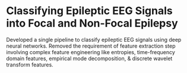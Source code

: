 # Classifying Epileptic EEG Signals into Focal and Non-Focal Epilepsy
Developed a single pipeline to classify epileptic EEG signals using deep neural networks. Removed the requirement of feature extraction step involving complex feature engineering like entropies, time-frequency domain features, empirical mode decomposition, & discrete wavelet transform features.
